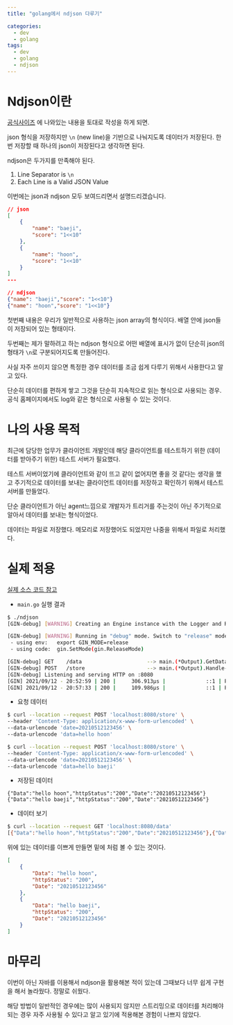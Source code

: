 ```yaml
---
title: "golang에서 ndjson 다루기"

categories:
  - dev
  - golang
tags:
  - dev
  - golang
  - ndjson
---
```


# Ndjson이란

[공식사이즈](http://ndjson.org/) 에 나와있는 내용을 토대로 작성을 하게 되면.

json 형식을 저장하지만 `\n` (new line)을 기반으로 나눠지도록 데이터가 저장된다. 한번 저장할 때 하나의 json이 저장된다고 생각하면 된다.

ndjson은 두가지를 만족해야 된다.

1. Line Separator is `\n`
2. Each Line is a Valid JSON Value

이번에는 json과 ndjson 모두 보여드리면서 설명드리겠습니다.

``` json
// json
[
    {
        "name": "baeji",
        "score": "1<<10"
    },
    {
        "name": "hoon",
        "score": "1<<10"
    }
]
---

// ndjson
{"name": "baeji","score": "1<<10"}
{"name": "hoon","score": "1<<10"}
```

첫번째 내용은 우리가 일반적으로 사용하는 json array의 형식이다. 배열 안에 json들이 저장되어 있는 형태이다.

두번째는 제가 말하려고 하는 ndjson 형식으로 어떤 배열에 표시가 없이 단순히 json의 형태가 `\n`로 구분되어지도록 만들어진다.

사실 자주 쓰이지 않으면 특정한 경우 데이터를 조금 쉽게 다루기 위해서 사용한다고 알고 있다. 

단순히 데이터를 편하게 쌓고 그것을 단순히 지속적으로 읽는 형식으로 사용되는 경우. 공식 홈페이지에서도 log와 같은 형식으로 사용될 수 있는 것이다.

# 나의 사용 목적

최근에 담당한 업무가 클라이언트 개발인데 해당 클라이언트를 테스트하기 위한 (데이터를 받아주기 위한) 테스트 서버가 필요했다. 

테스트 서버이었기에 클라이언트와 같이 뜨고 같이 없어지면 좋을 것 같다는 생각을 했고 주기적으로 데이터를 보내는 클라이언트 데이터를 저장하고 확인하기 위해서 테스트 서버를 만들었다.

단순 클라이언트가 아닌 agent느낌으로 개발자가 트리거를 주는것이 아닌 주기적으로 알아서 데이터를 보내는 형식이었다.


데이터는 파일로 저장했다. 메모리로 저장했어도 되었지만 나중을 위해서 파일로 처리했다.

# 실제 적용

[실제 소스 코드 참고](https://github.com/BaeJi77/blog-code/tree/main/2021-09/go-with-ndjson)

- `main.go` 실행 결과

``` bash 
$ ./ndjson                                                                                                                                                                                              
[GIN-debug] [WARNING] Creating an Engine instance with the Logger and Recovery middleware already attached.

[GIN-debug] [WARNING] Running in "debug" mode. Switch to "release" mode in production.
 - using env:   export GIN_MODE=release
 - using code:  gin.SetMode(gin.ReleaseMode)

[GIN-debug] GET    /data                     --> main.(*Output).GetData-fm (3 handlers)
[GIN-debug] POST   /store                    --> main.(*Output).Handle-fm (3 handlers)
[GIN-debug] Listening and serving HTTP on :8080
[GIN] 2021/09/12 - 20:52:59 | 200 |     306.913µs |             ::1 | POST     "/store"
[GIN] 2021/09/12 - 20:57:33 | 200 |     109.986µs |             ::1 | POST     "/store"
```

- 요청 데이터

``` bash
$ curl --location --request POST 'localhost:8080/store' \
--header 'Content-Type: application/x-www-form-urlencoded' \
--data-urlencode 'date=20210512123456' \
--data-urlencode 'data=hello hoon'

$ curl --location --request POST 'localhost:8080/store' \
--header 'Content-Type: application/x-www-form-urlencoded' \
--data-urlencode 'date=20210512123456' \
--data-urlencode 'data=hello baeji'
```

- 저장된 데이터

``` ndjson
{"Data":"hello hoon","httpStatus":"200","Date":"20210512123456"}
{"Data":"hello baeji","httpStatus":"200","Date":"20210512123456"}
```

- 데이터 보기

``` bash
$ curl --location --request GET 'localhost:8080/data'
[{"Data":"hello hoon","httpStatus":"200","Date":"20210512123456"},{"Data":"hello baeji","httpStatus":"200","Date":"20210512123456"}]
```
위에 있는 데이터를 이쁘게 만들면 밑에 처럼 볼 수 있는 것이다.

``` json
[
    {
        "Data": "hello hoon",
        "httpStatus": "200",
        "Date": "20210512123456"
    },
    {
        "Data": "hello baeji",
        "httpStatus": "200",
        "Date": "20210512123456"
    }
]
```

# 마무리

이번이 아닌 자바를 이용해서 ndjson을 활용해본 적이 있는데 그때보다 너무 쉽게 구현을 해서 놀라웠다. 정말로 쉬웠다.

해당 방법이 일반적인 경우에는 많이 사용되지 않지만 스트리밍으로 데이터를 처리해야되는 경우 자주 사용될 수 있다고 알고 있기에 적용해본 경험이 나쁘지 않았다.
